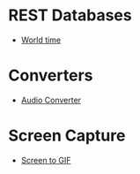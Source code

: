 # REST Databases
* [World time](http://worldtimeapi.org/)

# Converters
* [Audio Converter](https://online-audio-converter.com/pt/)


# Screen Capture
* [Screen to GIF](https://www.screentogif.com/)
